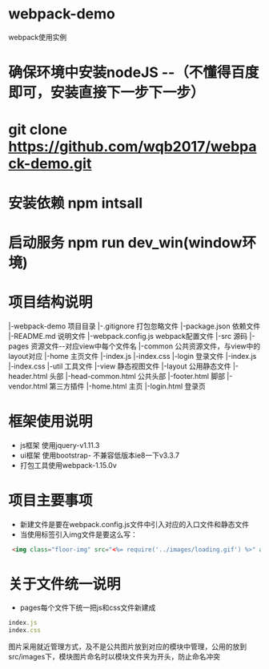 # webpack-demo
webpack使用实例

# 确保环境中安装nodeJS --（不懂得百度即可，安装直接下一步下一步）
# git clone https://github.com/wqb2017/webpack-demo.git
# 安装依赖 npm intsall
# 启动服务 npm run dev_win(window环境)

# 项目结构说明
|-webpack-demo 项目目录
    |-.gitignore 打包忽略文件
    |-package.json 依赖文件
    |-README.md 说明文件
    |-webpack.config.js webpack配置文件
    |-src 源码
        |-pages 资源文件--对应view中每个文件名
            |-common 公共资源文件，与view中的layout对应
            |-home 主页文件
                |-index.js
                |-index.css
            |-login 登录文件
                |-index.js
                |-index.css
        |-util 工具文件
        |-view 静态视图文件
            |-layout 公用静态文件
                |-header.html 头部
                |-head-common.html 公共头部
                |-footer.html 脚部
                |-vendor.html 第三方插件
            |-home.html 主页
            |-login.html 登录页


# 框架使用说明
* js框架 使用jquery-v1.11.3
* ui框架 使用bootstrap- 不兼容低版本ie8一下v3.3.7
* 打包工具使用webpack-1.15.0v

# 项目主要事项
* 新建文件是要在webpack.config.js文件中引入对应的入口文件和静态文件
* 当使用标签引入img文件是要这么写：
```html
 <img class="floor-img" src="<%= require('../images/loading.gif') %>" alt="加载" />
```

# 关于文件统一说明
* pages每个文件下统一把js和css文件新建成
```js
index.js
index.css
```
图片采用就近管理方式，及不是公共图片放到对应的模块中管理，公用的放到src/images下，模块图片命名时以模块文件夹为开头，防止命名冲突
